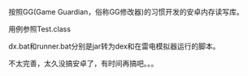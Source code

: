 按照GG(Game Guardian，俗称GG修改器)的习惯开发的安卓内存读写库。

用例参照Test.class

dx.bat和runner.bat分别是jar转为dex和在雷电模拟器运行的脚本。

不太完善，太久没搞安卓了，有时间再搞吧。。。

